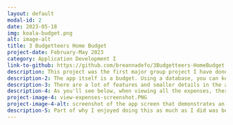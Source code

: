 ```yaml
---
layout: default
modal-id: 2
date: 2023-05-18
img: koala-budget.png
alt: image-alt
title: 3 Budgetteers Home Budget
project-date: February-May 2023
category: Application Development I
link-to-github: https://github.com/breannadefo/3Budgetteers-HomeBudget
description: This project was the first major group project I have done in computer science. We were tasked with creating a budget app using C# and WPF that built off of code provided to us by the teacher. I completed this project with two of my classmates, and it was an enjoyable experience.
description-2: The app itself is a budget. Using a database, you can keep track of all your spendings and earnings by adding, modifying, and deleting expenses. Everything you have entered into the database is then displayed on the screen.
description-3: There are a lot of features and smaller details in the app, ranging from being able to remember previous databases that have been used to being able to add new categories of expenses. One of these features that I worked on and am quite proud of is the export functionality.
description-4: As you'll see below, when viewing all the expenses, there is an export button near the top right of the screen. When pressing this, it creates a csv file of all the expenses that are displayed, including any filters that are applied.
project-image-4: view-expenses-screenshot.PNG
project-image-4-alt: screenshot of the app screen that demonstrates an export button
description-5: Part of why I enjoyed doing this as much as I did was because it made the project feel complete to me. This is because when the app was first started, we had to read and write to xml files to access the data, but this was replaced by the database. Having this export option felt like we had made it full circle, but this time the writing to a file was optional instead of absolutely necessary.
---
```

